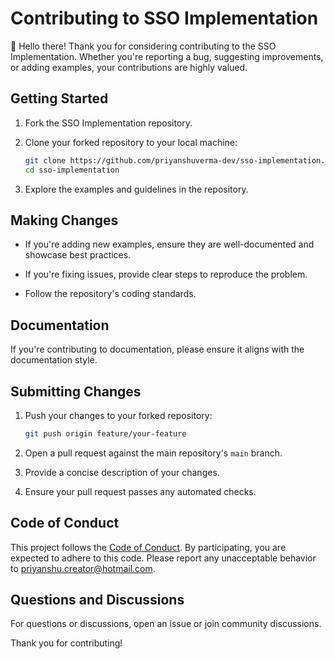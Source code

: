 # Contributing to SSO Implementation

👋 Hello there! Thank you for considering contributing to the SSO Implementation. Whether you're reporting a bug, suggesting improvements, or adding examples, your contributions are highly valued.

## Getting Started

1. Fork the SSO Implementation repository.

2. Clone your forked repository to your local machine:

    ```bash
    git clone https://github.com/priyanshuverma-dev/sso-implementation.git
    cd sso-implementation
    ```

3. Explore the examples and guidelines in the repository.

## Making Changes

- If you're adding new examples, ensure they are well-documented and showcase best practices.

- If you're fixing issues, provide clear steps to reproduce the problem.

- Follow the repository's coding standards.

## Documentation

If you're contributing to documentation, please ensure it aligns with the documentation style.

## Submitting Changes

1. Push your changes to your forked repository:

    ```bash
    git push origin feature/your-feature
    ```

2. Open a pull request against the main repository's `main` branch.

3. Provide a concise description of your changes.

4. Ensure your pull request passes any automated checks.

## Code of Conduct

This project follows the [Code of Conduct](CODE_OF_CONDUCT.md). By participating, you are expected to adhere to this code. Please report any unacceptable behavior to priyanshu.creator@hotmail.com.

## Questions and Discussions

For questions or discussions, open an issue or join community discussions.

Thank you for contributing!

